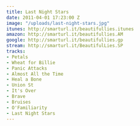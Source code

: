```yaml
---
title: Last Night Stars
date: 2011-04-01 17:23:00 Z
image: "/uploads/last-night-stars.jpg"
itunes: http://smarturl.it/beautifullies.itunes
amazon: http://smarturl.it/beautifullies.AM
google: http://smarturl.it/beautifullies.gp
stream: http://smarturl.it/BeautifulLies.SP
tracks:
- Petals
- Wheat for Billie
- Panic Attacks
- Almost All the Time
- Heal a Bone
- Union St
- It's Over
- Brave
- Bruises
- O'Familiarity
- Last Night Stars
---
```


